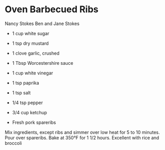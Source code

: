 # Oven Barbecued Ribs

Nancy Stokes
Ben and Jane Stokes

- 1 cup white sugar
- 1 tsp dry mustard
- 1 clove garlic, crushed
- 1 Tbsp Worcestershire sauce
- 1 cup white vinegar

- 1 tsp paprika
- 1 tsp salt
- 1/4 tsp pepper
- 3/4 cup ketchup
- Fresh pork spareribs

Mix ingredients, except ribs and simmer over low heat for 5 to 10 minutes. Pour over spareribs. Bake at 350°F for 1 1/2 hours. Excellent with rice and broccoli